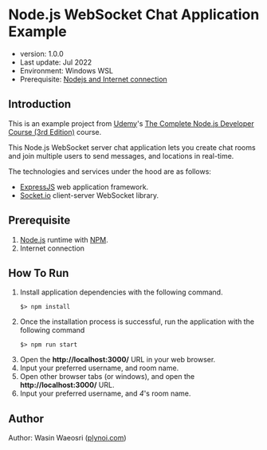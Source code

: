 # Node.js WebSocket Chat Application Example
- version: 1.0.0
- Last update: Jul 2022
- Environment: Windows WSL
- Prerequisite: [Nodejs and Internet connection](#prerequisite)

## <a id="intro"></a>Introduction

This is an example project from [Udemy](https://www.udemy.com/)'s [The Complete Node.js Developer Course (3rd Edition)](https://www.udemy.com/course/the-complete-nodejs-developer-course-2/) course.

This Node.js WebSocket server chat application lets you create chat rooms and join multiple users to send messages, and locations in real-time.

The technologies and services under the hood are as follows:
* [ExpressJS](https://expressjs.com/) web application framework.
* [Socket.io](https://socket.io/) client-server WebSocket library.

## <a id="prerequisite"></a>Prerequisite
1. [Node.js](https://nodejs.org/en/) runtime with [NPM](https://www.npmjs.com/).
2. Internet connection

## <a id="running"></a>How To Run 

1. Install application dependencies with the following command.
    ```
    $> npm install
    ```
2. Once the installation process is successful, run the application with the following command
    ```
    $> npm run start
    ```
3. Open the **http://localhost:3000/** URL in your web browser.
4. Input your preferred username, and room name.
5. Open other browser tabs (or windows), and open the **http://localhost:3000/** URL.
6. Input your preferred username, and *4*'s room name.


## <a id="author"></a>Author

Author: Wasin Waeosri ([plynoi.com](https://plynoi.com/))